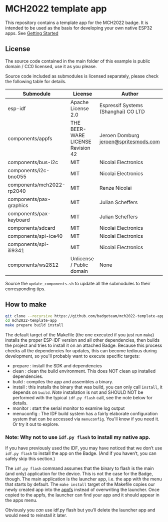 # MCH2022 template app

This repository contains a template app for the MCH2022 badge.
It is intended to be used as the basis for developing your own native ESP32
apps. See [Getting Started](https://badge.team/docs/badges/mch2022/software-development/esp-idf/esp_idf_getting_started/)

## License

The source code contained in the main folder of this example is public domain / CC0 licensed, use it as you please.

Source code included as submodules is licensed separately, please check the
following table for details.

| Submodule                   | License                           | Author                                                 |
|-----------------------------|-----------------------------------|--------------------------------------------------------|
| esp-idf                     | Apache License 2.0                | Espressif Systems (Shanghai) CO LTD                    |
| components/appfs            | THE BEER-WARE LICENSE Revision 42 | Jeroen Domburg <jeroen@spritesmods.com>                |
| components/bus-i2c          | MIT                               | Nicolai Electronics                                    |
| components/i2c-bno055       | MIT                               | Nicolai Electronics                                    |
| components/mch2022-rp2040   | MIT                               | Renze Nicolai                                          |
| components/pax-graphics     | MIT                               | Julian Scheffers                                       |
| components/pax-keyboard     | MIT                               | Julian Scheffers                                       |
| components/sdcard           | MIT                               | Nicolai Electronics                                    |
| components/spi-ice40        | MIT                               | Nicolai Electronics                                    |
| components/spi-ili9341      | MIT                               | Nicolai Electronics                                    |
| components/ws2812           | Unlicense / Public domain         | None                                                   |


Source the `update_components.sh` to update all the submodules to their
corresponding tips.

## How to make
```sh
git clone --recursive https://github.com/badgeteam/mch2022-template-app
cd mch2022-template-app
make prepare build install
```

The default target of the Makefile (the one executed if you just run `make`) installs the proper ESP-IDF version and all other dependencies, then builds the project and tries to install it on an attached Badge. Because this process checks all the dependencies for updates, this can become tedious during development, so you'll probably want to execute specific targets:

- prepare : install the SDK and dependencies
- clean : clean the build environment. This does NOT clean up installed dependencies.
- build : compiles the app and assembles a binary.
- install : this installs the binary that was build, you can only call `install`, it depends on `build`. *Note* installation is not and SHOULD NOT be performed with the typical `idf.py flash` call, see the note below for details.
- monitor : start the serial monitor to examine log output
- menuconfig : The IDF build system has a fairly elaborate configuration system that can be accessed via `menuconfig`. You'll know if you need it. Or try it out to explore.


### Note: Why not to use `idf.py flash` to install my native app.

If you have previously used the IDF, you may have noticed that we don’t use
`idf.py flash` to install the app on the Badge. (And if you haven’t, you can
safely skip this section.)

The `idf.py flash` command assumes that the binary to flash is the main (and
only) application for the device. This is not the case for the Badge, though.
The main application is the launcher app, i.e. the app with the menu that
starts by default. The `make install` target of the Makefile copies our newly
created app into the [appfs](https://github.com/badgeteam/esp32-component-appfs)
instead of overwriting the launcher. Once copied to the appfs, the launcher can
find your app and it should appear in the apps menu.

Obviously you _can_ use idf.py flash but you’ll delete the launcher app and would
need to reinstall it later.
